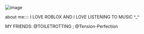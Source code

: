 ![image](https://encrypted-tbn0.gstatic.com/images?q=tbn:ANd9GcTwxpX-4CBqDiy4pCCmL93j3hK2ey6_b9d7lQ&s)


about me::::
I LOVE ROBLOX AND I LOVE LISTENING TO MUSIC ^_^

MY FRIENDS: @TOILETROTTING ; @Tension-Perfection
